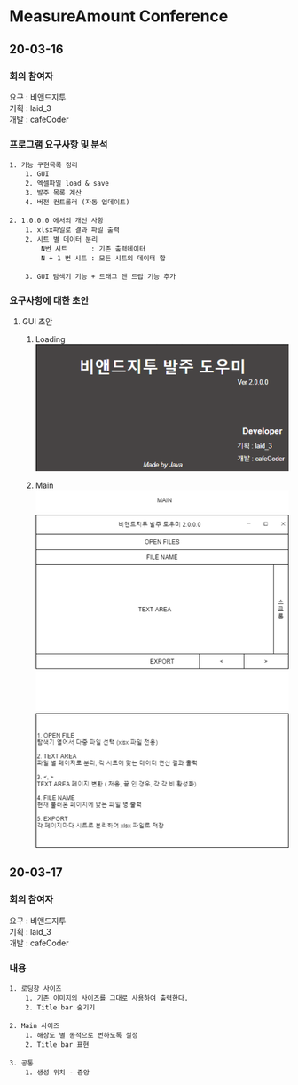 # MeasureAmount Conference

## 20-03-16   
### 회의 참여자  
요구 : 비앤드지투  
기획 : laid_3  
개발 : cafeCoder   

### 프로그램 요구사항 및 분석
    1. 기능 구현목록 정리
        1. GUI
        2. 엑셀파일 load & save
        3. 발주 목록 계산
        4. 버전 컨트롤러 (자동 업데이트)
        
    2. 1.0.0.0 에서의 개선 사항
        1. xlsx파일로 결과 파일 출력
        2. 시트 별 데이터 분리
            N번 시트      : 기존 출력데이터
            N + 1 번 시트 : 모든 시트의 데이터 합
            
        3. GUI 탐색기 기능 + 드래그 앤 드랍 기능 추가

### 요구사항에 대한 초안
1. GUI 초안  
    1. Loading       
![](https://github.com/hwk0911/MeasureAmount/blob/master/resource/Scheme/load.png?raw=true)
    
    2. Main   
![](https://github.com/hwk0911/MeasureAmount/blob/master/resource/Scheme/MAIN_%EC%B4%88%EC%95%88.png?raw=true)

## 20-03-17   
### 회의 참여자  
요구 : 비앤드지투  
기획 : laid_3  
개발 : cafeCoder   

### 내용   
    1. 로딩창 사이즈
        1. 기존 이미지의 사이즈를 그대로 사용하여 출력한다.
        2. Title bar 숨기기
        
    2. Main 사이즈
        1. 해상도 별 동적으로 변하도록 설정
        2. Title bar 표현
        
    3. 공통
        1. 생성 위치 - 중앙
